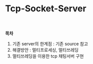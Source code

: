 # Tcp-Socket-Server
<br><br>
**목차**
1. 기존 server의 한계점 : 기존 source 참고
2. 해결방안 : 멀티프로세싱, 멀티쓰레딩
3. 멀티쓰레딩을 이용한 tcp 채팅서버 구현

